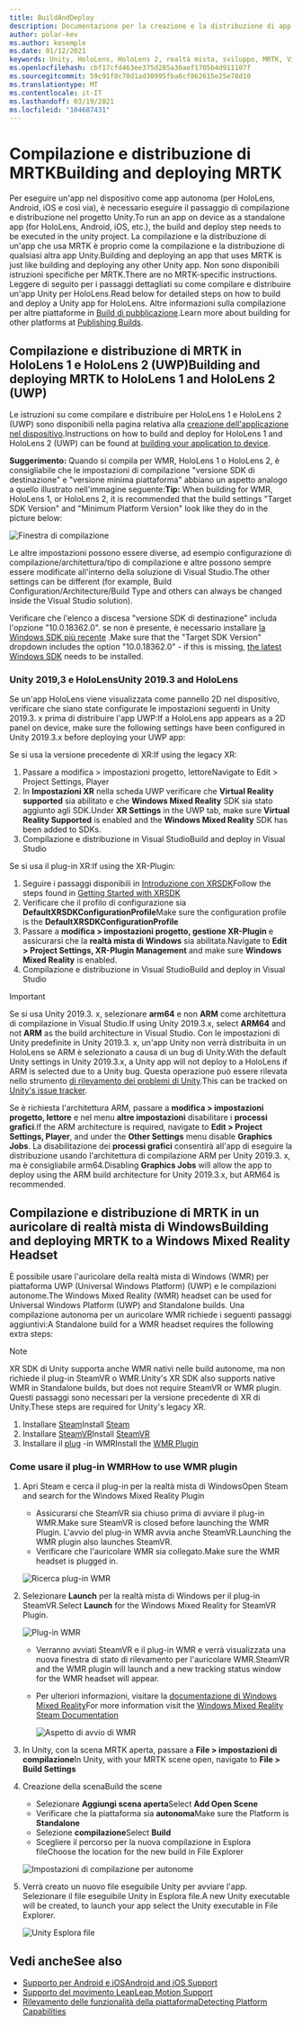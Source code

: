 ```yaml
---
title: BuildAndDeploy
description: Documentazione per la creazione e la distribuzione di app in diversi dispositivi.
author: polar-kev
ms.author: kesemple
ms.date: 01/12/2021
keywords: Unity, HoloLens, HoloLens 2, realtà mista, sviluppo, MRTK, Visual Studio, Android, IOS
ms.openlocfilehash: cbf17cfd463ee375d285a36aef1705b4d911107f
ms.sourcegitcommit: 59c91f8c70d1ad30995fba6cf862615e25e78d10
ms.translationtype: MT
ms.contentlocale: it-IT
ms.lasthandoff: 03/19/2021
ms.locfileid: "104687431"
---
```

# <a name="building-and-deploying-mrtk"></a><span data-ttu-id="c43a6-104">Compilazione e distribuzione di MRTK</span><span class="sxs-lookup"><span data-stu-id="c43a6-104">Building and deploying MRTK</span></span>

<span data-ttu-id="c43a6-105">Per eseguire un'app nel dispositivo come app autonoma (per HoloLens, Android, iOS e così via), è necessario eseguire il passaggio di compilazione e distribuzione nel progetto Unity.</span><span class="sxs-lookup"><span data-stu-id="c43a6-105">To run an app on device as a standalone app (for HoloLens, Android, iOS, etc.), the build and deploy step needs to be executed in the unity project.</span></span> <span data-ttu-id="c43a6-106">La compilazione e la distribuzione di un'app che usa MRTK è proprio come la compilazione e la distribuzione di qualsiasi altra app Unity.</span><span class="sxs-lookup"><span data-stu-id="c43a6-106">Building and deploying an app that uses MRTK is just like building and deploying any other Unity app.</span></span> <span data-ttu-id="c43a6-107">Non sono disponibili istruzioni specifiche per MRTK.</span><span class="sxs-lookup"><span data-stu-id="c43a6-107">There are no MRTK-specific instructions.</span></span> <span data-ttu-id="c43a6-108">Leggere di seguito per i passaggi dettagliati su come compilare e distribuire un'app Unity per HoloLens.</span><span class="sxs-lookup"><span data-stu-id="c43a6-108">Read below for detailed steps on how to build and deploy a Unity app for HoloLens.</span></span>  <span data-ttu-id="c43a6-109">Altre informazioni sulla compilazione per altre piattaforme in [Build di pubblicazione](https://docs.unity3d.com/Manual/PublishingBuilds.html).</span><span class="sxs-lookup"><span data-stu-id="c43a6-109">Learn more about building for other platforms at [Publishing Builds](https://docs.unity3d.com/Manual/PublishingBuilds.html).</span></span>

## <a name="building-and-deploying-mrtk-to-hololens-1-and-hololens-2-uwp"></a><span data-ttu-id="c43a6-110">Compilazione e distribuzione di MRTK in HoloLens 1 e HoloLens 2 (UWP)</span><span class="sxs-lookup"><span data-stu-id="c43a6-110">Building and deploying MRTK to HoloLens 1 and HoloLens 2 (UWP)</span></span>

<span data-ttu-id="c43a6-111">Le istruzioni su come compilare e distribuire per HoloLens 1 e HoloLens 2 (UWP) sono disponibili nella pagina relativa alla [creazione dell'applicazione nel dispositivo](https://docs.microsoft.com/windows/mixed-reality/mrlearning-base-ch1#build-your-application-to-your-device).</span><span class="sxs-lookup"><span data-stu-id="c43a6-111">Instructions on how to build and deploy for HoloLens 1 and HoloLens 2 (UWP) can be found at [building your application to device](https://docs.microsoft.com/windows/mixed-reality/mrlearning-base-ch1#build-your-application-to-your-device).</span></span>

<span data-ttu-id="c43a6-112">**Suggerimento:** Quando si compila per WMR, HoloLens 1 o HoloLens 2, è consigliabile che le impostazioni di compilazione "versione SDK di destinazione" e "versione minima piattaforma" abbiano un aspetto analogo a quello illustrato nell'immagine seguente:</span><span class="sxs-lookup"><span data-stu-id="c43a6-112">**Tip:** When building for WMR, HoloLens 1, or HoloLens 2, it is recommended that the build settings "Target SDK Version" and "Minimum Platform Version" look like they do in the picture below:</span></span>

![Finestra di compilazione](../features/Images/getting_started/BuildWindow.png)

<span data-ttu-id="c43a6-114">Le altre impostazioni possono essere diverse, ad esempio configurazione di compilazione/architettura/tipo di compilazione e altre possono sempre essere modificate all'interno della soluzione di Visual Studio.</span><span class="sxs-lookup"><span data-stu-id="c43a6-114">The other settings can be different (for example, Build Configuration/Architecture/Build Type and others can always be changed inside the Visual Studio solution).</span></span>

<span data-ttu-id="c43a6-115">Verificare che l'elenco a discesa "versione SDK di destinazione" includa l'opzione "10.0.18362.0". se non è presente, è necessario installare [la Windows SDK più recente](https://developer.microsoft.com/windows/downloads/windows-10-sdk) .</span><span class="sxs-lookup"><span data-stu-id="c43a6-115">Make sure that the "Target SDK Version" dropdown includes the option "10.0.18362.0" - if this is missing, [the latest Windows SDK](https://developer.microsoft.com/windows/downloads/windows-10-sdk) needs to be installed.</span></span>

### <a name="unity-20193-and-hololens"></a><span data-ttu-id="c43a6-116">Unity 2019,3 e HoloLens</span><span class="sxs-lookup"><span data-stu-id="c43a6-116">Unity 2019.3 and HoloLens</span></span>

<span data-ttu-id="c43a6-117">Se un'app HoloLens viene visualizzata come pannello 2D nel dispositivo, verificare che siano state configurate le impostazioni seguenti in Unity 2019.3. x prima di distribuire l'app UWP:</span><span class="sxs-lookup"><span data-stu-id="c43a6-117">If a HoloLens app appears as a 2D panel on device, make sure the following settings have been configured in Unity 2019.3.x before deploying your UWP app:</span></span>

<span data-ttu-id="c43a6-118">Se si usa la versione precedente di XR:</span><span class="sxs-lookup"><span data-stu-id="c43a6-118">If using the legacy XR:</span></span>

1. <span data-ttu-id="c43a6-119">Passare a modifica > impostazioni progetto, lettore</span><span class="sxs-lookup"><span data-stu-id="c43a6-119">Navigate to Edit > Project Settings, Player</span></span>
1. <span data-ttu-id="c43a6-120">In **Impostazioni XR** nella scheda UWP verificare che **Virtual Reality supported** sia abilitato e che **Windows Mixed Reality** SDK sia stato aggiunto agli SDK.</span><span class="sxs-lookup"><span data-stu-id="c43a6-120">Under **XR Settings** in the UWP tab, make sure **Virtual Reality Supported** is enabled and the **Windows Mixed Reality** SDK has been added to SDKs.</span></span>
1. <span data-ttu-id="c43a6-121">Compilazione e distribuzione in Visual Studio</span><span class="sxs-lookup"><span data-stu-id="c43a6-121">Build and deploy in Visual Studio</span></span>

<span data-ttu-id="c43a6-122">Se si usa il plug-in XR:</span><span class="sxs-lookup"><span data-stu-id="c43a6-122">If using the XR-Plugin:</span></span>

1. <span data-ttu-id="c43a6-123">Seguire i passaggi disponibili in [Introduzione con XRSDK](../configuration/GettingStartedWithMRTKAndXRSDK.md)</span><span class="sxs-lookup"><span data-stu-id="c43a6-123">Follow the steps found in [Getting Started with XRSDK](../configuration/GettingStartedWithMRTKAndXRSDK.md)</span></span>
1. <span data-ttu-id="c43a6-124">Verificare che il profilo di configurazione sia **DefaultXRSDKConfigurationProfile**</span><span class="sxs-lookup"><span data-stu-id="c43a6-124">Make sure the configuration profile is the **DefaultXRSDKConfigurationProfile**</span></span>
1. <span data-ttu-id="c43a6-125">Passare a **modifica > impostazioni progetto, gestione XR-Plugin** e assicurarsi che la **realtà mista di Windows** sia abilitata.</span><span class="sxs-lookup"><span data-stu-id="c43a6-125">Navigate to **Edit > Project Settings, XR-Plugin Management** and make sure **Windows Mixed Reality** is enabled.</span></span>
1. <span data-ttu-id="c43a6-126">Compilazione e distribuzione in Visual Studio</span><span class="sxs-lookup"><span data-stu-id="c43a6-126">Build and deploy in Visual Studio</span></span>

>[!IMPORTANT]
> <span data-ttu-id="c43a6-127">Se si usa Unity 2019.3. x, selezionare **arm64** e non **ARM** come architettura di compilazione in Visual Studio.</span><span class="sxs-lookup"><span data-stu-id="c43a6-127">If using Unity 2019.3.x, select **ARM64** and not **ARM** as the build architecture in Visual Studio.</span></span> <span data-ttu-id="c43a6-128">Con le impostazioni di Unity predefinite in Unity 2019.3. x, un'app Unity non verrà distribuita in un HoloLens se ARM è selezionato a causa di un bug di Unity.</span><span class="sxs-lookup"><span data-stu-id="c43a6-128">With the default Unity settings in Unity 2019.3.x, a Unity app will not deploy to a HoloLens if ARM is selected due to a Unity bug.</span></span> <span data-ttu-id="c43a6-129">Questa operazione può essere rilevata nello strumento [di rilevamento dei problemi di Unity](https://issuetracker.unity3d.com/issues/enabling-graphics-jobs-in-2019-dot-3-x-results-in-a-crash-or-nothing-rendering-on-hololens-2).</span><span class="sxs-lookup"><span data-stu-id="c43a6-129">This can be tracked on [Unity's issue tracker](https://issuetracker.unity3d.com/issues/enabling-graphics-jobs-in-2019-dot-3-x-results-in-a-crash-or-nothing-rendering-on-hololens-2).</span></span>
>
> <span data-ttu-id="c43a6-130">Se è richiesta l'architettura ARM, passare a **modifica > impostazioni progetto, lettore** e nel menu **altre impostazioni** disabilitare i **processi grafici**.</span><span class="sxs-lookup"><span data-stu-id="c43a6-130">If the ARM architecture is required, navigate to **Edit > Project Settings, Player**, and under the **Other Settings** menu disable **Graphics Jobs**.</span></span> <span data-ttu-id="c43a6-131">La disabilitazione dei **processi grafici** consentirà all'app di eseguire la distribuzione usando l'architettura di compilazione ARM per Unity 2019.3. x, ma è consigliabile arm64.</span><span class="sxs-lookup"><span data-stu-id="c43a6-131">Disabling **Graphics Jobs** will allow the app to deploy using the ARM build architecture for Unity 2019.3.x, but ARM64 is recommended.</span></span>

## <a name="building-and-deploying-mrtk-to-a-windows-mixed-reality-headset"></a><span data-ttu-id="c43a6-132">Compilazione e distribuzione di MRTK in un auricolare di realtà mista di Windows</span><span class="sxs-lookup"><span data-stu-id="c43a6-132">Building and deploying MRTK to a Windows Mixed Reality Headset</span></span>

<span data-ttu-id="c43a6-133">È possibile usare l'auricolare della realtà mista di Windows (WMR) per piattaforma UWP (Universal Windows Platform) (UWP) e le compilazioni autonome.</span><span class="sxs-lookup"><span data-stu-id="c43a6-133">The Windows Mixed Reality (WMR) headset can be used for Universal Windows Platform (UWP) and Standalone builds.</span></span>  <span data-ttu-id="c43a6-134">Una compilazione autonoma per un auricolare WMR richiede i seguenti passaggi aggiuntivi:</span><span class="sxs-lookup"><span data-stu-id="c43a6-134">A Standalone build for a WMR headset requires the following extra steps:</span></span>

> [!NOTE]
> <span data-ttu-id="c43a6-135">XR SDK di Unity supporta anche WMR nativi nelle build autonome, ma non richiede il plug-in SteamVR o WMR.</span><span class="sxs-lookup"><span data-stu-id="c43a6-135">Unity's XR SDK also supports native WMR in Standalone builds, but does not require SteamVR or WMR plugin.</span></span> <span data-ttu-id="c43a6-136">Questi passaggi sono necessari per la versione precedente di XR di Unity.</span><span class="sxs-lookup"><span data-stu-id="c43a6-136">These steps are required for Unity's legacy XR.</span></span>

1. <span data-ttu-id="c43a6-137">Installare [Steam](https://store.steampowered.com/about/)</span><span class="sxs-lookup"><span data-stu-id="c43a6-137">Install [Steam](https://store.steampowered.com/about/)</span></span>
1. <span data-ttu-id="c43a6-138">Installare [SteamVR](https://store.steampowered.com/app/250820/SteamVR/)</span><span class="sxs-lookup"><span data-stu-id="c43a6-138">Install [SteamVR](https://store.steampowered.com/app/250820/SteamVR/)</span></span>
1. <span data-ttu-id="c43a6-139">Installare il [plug](https://store.steampowered.com/app/719950/Windows_Mixed_Reality_for_SteamVR/) -in WMR</span><span class="sxs-lookup"><span data-stu-id="c43a6-139">Install the [WMR Plugin](https://store.steampowered.com/app/719950/Windows_Mixed_Reality_for_SteamVR/)</span></span>

### <a name="how-to-use-wmr-plugin"></a><span data-ttu-id="c43a6-140">Come usare il plug-in WMR</span><span class="sxs-lookup"><span data-stu-id="c43a6-140">How to use WMR plugin</span></span>

1. <span data-ttu-id="c43a6-141">Apri Steam e cerca il plug-in per la realtà mista di Windows</span><span class="sxs-lookup"><span data-stu-id="c43a6-141">Open Steam and search for the Windows Mixed Reality Plugin</span></span>
    - <span data-ttu-id="c43a6-142">Assicurarsi che SteamVR sia chiuso prima di avviare il plug-in WMR.</span><span class="sxs-lookup"><span data-stu-id="c43a6-142">Make sure SteamVR is closed before launching the WMR Plugin.</span></span> <span data-ttu-id="c43a6-143">L'avvio del plug-in WMR avvia anche SteamVR.</span><span class="sxs-lookup"><span data-stu-id="c43a6-143">Launching the WMR plugin also launches SteamVR.</span></span>
    - <span data-ttu-id="c43a6-144">Verificare che l'auricolare WMR sia collegato.</span><span class="sxs-lookup"><span data-stu-id="c43a6-144">Make sure the WMR headset is plugged in.</span></span>

    ![Ricerca plug-in WMR](../features/Images/BuildDeploy/WMR/SteamSearchWMRPlugin.png)

1. <span data-ttu-id="c43a6-146">Selezionare **Launch** per la realtà mista di Windows per il plug-in SteamVR.</span><span class="sxs-lookup"><span data-stu-id="c43a6-146">Select **Launch** for the Windows Mixed Reality for SteamVR Plugin.</span></span>

    ![Plug-in WMR](../features/Images/BuildDeploy/WMR/WMRPlugin.png)

    - <span data-ttu-id="c43a6-148">Verranno avviati SteamVR e il plug-in WMR e verrà visualizzata una nuova finestra di stato di rilevamento per l'auricolare WMR.</span><span class="sxs-lookup"><span data-stu-id="c43a6-148">SteamVR and the WMR plugin will launch and a new tracking status window for the WMR headset will appear.</span></span>
    - <span data-ttu-id="c43a6-149">Per ulteriori informazioni, visitare la [documentazione di Windows Mixed Reality](https://support.microsoft.com/help/4053622/windows-10-play-steamvr-games-in-windows-mixed-reality)</span><span class="sxs-lookup"><span data-stu-id="c43a6-149">For more information visit the [Windows Mixed Reality Steam Documentation](https://support.microsoft.com/help/4053622/windows-10-play-steamvr-games-in-windows-mixed-reality)</span></span>

        ![Aspetto di avvio di WMR](../features/Images/BuildDeploy/WMR/WMRPluginActive.png)

1. <span data-ttu-id="c43a6-151">In Unity, con la scena MRTK aperta, passare a **File > impostazioni di compilazione**</span><span class="sxs-lookup"><span data-stu-id="c43a6-151">In Unity, with your MRTK scene open, navigate to **File > Build Settings**</span></span>

1. <span data-ttu-id="c43a6-152">Creazione della scena</span><span class="sxs-lookup"><span data-stu-id="c43a6-152">Build the scene</span></span>
    - <span data-ttu-id="c43a6-153">Selezionare **Aggiungi scena aperta**</span><span class="sxs-lookup"><span data-stu-id="c43a6-153">Select **Add Open Scene**</span></span>
    - <span data-ttu-id="c43a6-154">Verificare che la piattaforma sia **autonoma**</span><span class="sxs-lookup"><span data-stu-id="c43a6-154">Make sure the Platform is **Standalone**</span></span>
    - <span data-ttu-id="c43a6-155">Selezione **compilazione**</span><span class="sxs-lookup"><span data-stu-id="c43a6-155">Select **Build**</span></span>
    - <span data-ttu-id="c43a6-156">Scegliere il percorso per la nuova compilazione in Esplora file</span><span class="sxs-lookup"><span data-stu-id="c43a6-156">Choose the location for the new build in File Explorer</span></span>

    ![Impostazioni di compilazione per autonome](../features/Images/BuildDeploy/WMR/BuildSettingsStandaloneUnity.png)

1. <span data-ttu-id="c43a6-158">Verrà creato un nuovo file eseguibile Unity per avviare l'app. Selezionare il file eseguibile Unity in Esplora file.</span><span class="sxs-lookup"><span data-stu-id="c43a6-158">A new Unity executable will be created, to launch your app select the Unity executable in File Explorer.</span></span>

    ![Unity Esplora file](../features/Images/BuildDeploy/WMR/FileExplorerUnityExe.png)

## <a name="see-also"></a><span data-ttu-id="c43a6-160">Vedi anche</span><span class="sxs-lookup"><span data-stu-id="c43a6-160">See also</span></span>

- [<span data-ttu-id="c43a6-161">Supporto per Android e iOS</span><span class="sxs-lookup"><span data-stu-id="c43a6-161">Android and iOS Support</span></span>](../features/CrossPlatform/UsingARFoundation.md)
- [<span data-ttu-id="c43a6-162">Supporto del movimento Leap</span><span class="sxs-lookup"><span data-stu-id="c43a6-162">Leap Motion Support</span></span>](../features/CrossPlatform/LeapMotionMRTK.md)
- [<span data-ttu-id="c43a6-163">Rilevamento delle funzionalità della piattaforma</span><span class="sxs-lookup"><span data-stu-id="c43a6-163">Detecting Platform Capabilities</span></span>](../features/DetectingPlatformCapabilities.md)

